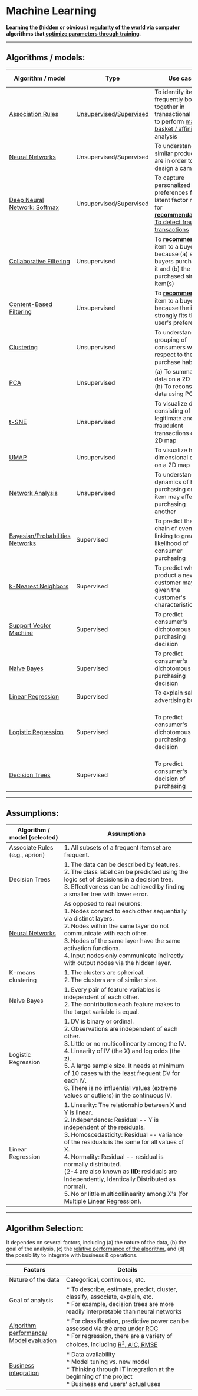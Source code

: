 # Machine Learning
<b>Learning the (hidden or obvious) <a href="./regularity/">regularity of the world</a> via computer algorithms that <a href="./model_optimization/">optimize parameters through training</a></b>.

<hr>

## Algorithms / models:

Algorithm / model | Type | Use case | Online demo / example
--- | --- | --- | --
<a href="association_rules">Association Rules</a> | <a href="./glossary">Unsupervised</a>/<a href="./glossary">Supervised</a> | To identify items frequently bought together in transactional data; to perform <a href="https://en.wikipedia.org/wiki/Affinity_analysis">market basket / affinity</a> analysis | <a href="https://danielyang.shinyapps.io/association_rules/">Demo: Generating association rules with transactions data</a> (\*<b>interactive</b>\*)
<a href="neural_networks">Neural Networks</a> | Unsupervised/Supervised | To understand how similar products are in order to design a campaign | <a href="neural_networks">Example: R</a>
<a href="DNN-softmax">Deep Neural Network: Softmax</a> | Unsupervised/Supervised | To capture personalized preferences for a latent factor model for <b><a href="./recommendation_system">recommendations</a></b>;<br/><a href="https://en.wikipedia.org/wiki/Deep_learning#Financial_fraud_detection">To detect fraud transactions</a> | Example: see <a href="collaborative_filtering">collaborative filtering</a>
<a href="collaborative_filtering">Collaborative Filtering</a> | Unsupervised | To <b><a href="./recommendation_system">recommend</a></b> an item to a buyer because (a) similar buyers purchased it and (b) the user purchased similar item(s) | <a href="collaborative_filtering">Examples: Python, R</a>
<a href="content-based_filtering">Content-Based Filtering</a> | Unsupervised | To <b><a href="./recommendation_system">recommend</a></b> an item to a buyer because the item strongly fits the user's preference | <a href="content-based_filtering">Example: Illustration</a>
<a href="clustering">Clustering</a> | Unsupervised | To understand the grouping of consumers with respect to their purchase habits | <a href="clustering">Examples: Python, R</a>
<a href="PCA">PCA</a> | Unsupervised | (a) To summarize data on a 2D map;<br/>(b) To reconstruct data using PCs | <a href="PCA">Examples: Clojure, Python, R</a>
<a href="t-SNE">t-SNE</a> | Unsupervised | To visualize data consisting of legitimate and fraudulent transactions on a 2D map | <a href="t-SNE">Examples: Python, R</a>
<a href="UMAP">UMAP</a> | Unsupervised | To visualize higher dimensional data on a 2D map | <a href="UMAP">Examples: Python, R</a>
<a href="network_analysis">Network Analysis</a> | Unsupervised | To understand the dynamics of how purchasing one item may affect purchasing another | <a href="network_analysis">Example: R</a>
<a href="Bayesian_networks">Bayesian/Probabilities Networks</a> | Supervised | To predict the chain of events linking to greater likelihood of consumer purchasing | <a href="Bayesian_networks">Example: R</a>
<a href="kNN">k-Nearest Neighbors</a> | Supervised | To predict what product a new customer may like, given the customer's characteristics | <a href="kNN">Examples: Python, R</a>
<a href="SVM">Support Vector Machine</a> | Supervised | To predict consumer's dichotomous purchasing decision | <a href="SVM">Examples: Python, R</a>
<a href="Naive_Bayes">Naive Bayes</a> | Supervised | To predict consumer's dichotomous purchasing decision | <a href="Naive_Bayes#examples">Examples: Python</a>
<a href="linear_regression">Linear Regression</a> | Supervised | To explain sales via advertising budget | <a href="./linear_regression/multiple_regression.md">Examples: Python, R</a>
<a href="logistic_regression">Logistic Regression</a> | Supervised | To predict consumer's dichotomous purchasing decision | (1) <a href="logistic_regression">Example: Python</a>; (2) <a href="https://danielyang.shinyapps.io/Logistic_Regression/">Demo: Running logistic regression with retail data</a> (\*<b>interactive</b>\*)
<a href="decision_trees">Decision Trees</a> | Supervised | To predict consumer's decision of purchasing | <a href="https://github.com/daniel-yj-yang/ML-retail-analytics/blob/master/decision_trees/DT_Purchasing.ipynb">Example: Decision trees of consumer purchasing</a>

<hr>

## Assumptions:

Algorithm / model (selected) | Assumptions
--- | ---
Associate Rules (e.g., apriori) | 1. All subsets of a frequent itemset are frequent.
Decision Trees | 1. The data can be described by features.<br/>2. The class label can be predicted using the logic set of decisions in a decision tree.<br/>3. Effectiveness can be achieved by finding a smaller tree with lower error.
<a href="https://medium.com/analytics-vidhya/assumptions-which-makes-artificial-neural-network-simple-81ba7f46abbc">Neural Networks</a> | As opposed to real neurons:<br/>1. Nodes connect to each other sequentially via distinct layers.<br/>2. Nodes within the same layer do not communicate with each other.<br/>3. Nodes of the same layer have the same activation functions.<br/>4. Input nodes only communicate indirectly with output nodes via the hidden layer.
K-means clustering | 1. The clusters are spherical.<br/>2. The clusters are of similar size.
Naive Bayes | 1. Every pair of feature variables is independent of each other.<br/>2. The contribution each feature makes to the target variable is equal.
Logistic Regression | 1. DV is binary or ordinal.<br/>2. Observations are independent of each other.<br/>3. Little or no multicollinearity among the IV.<br/>4. Linearity of IV (the X) and log odds (the z).<br/>5. A large sample size. It needs at minimum of 10 cases with the least frequent DV for each IV.<br/>6. There is no influential values (extreme values or outliers) in the continuous IV.
Linear Regression | 1. Linearity: The relationship between X and Y is linear.<br/>2. Independence: Residual -- Y is independent of the residuals.<br/>3. Homoscedasticity: Residual -- variance of the residuals is the same for all values of X.<br/>4. Normality: Residual -- residual is normally distributed.<br/>(2-4 are also known as <b>IID</b>: residuals are Independently, Identically Distributed as normal).<br/>5. No or little multicollinearity among X's (for Multiple Linear Regression).

<hr>

## Algorithm Selection:

It dependes on several factors, including (a) the nature of the data, (b) the goal of the analysis, (c) the <a href="https://github.com/daniel-yj-yang/model-evaluation/">relative performance of the algorithm</a>, and (d) the possibility to integrate with business & operations.

Factors | Details
--- | ---
Nature of the data | Categorical, continuous, etc.
Goal of analysis | * To describe, estimate, predict, cluster, classify, associate, explain, etc.<br/>* For example, decision trees are more readily interpretable than neural networks
<a href="./model_evaluation">Algorithm performance/<br/>Model evaluation</a> | * For classification, predictive power can be assessed via <a href="./model_evaluation/">the area under ROC</a><br/>* For regression, there are a variety of choices, including <a href="./model_evaluation/">R<sup>2</sup>, AIC, RMSE</a>
<a href="http://ucanalytics.com/blogs/model-selection-retail-case-study-example-part-7/">Business integration</a> | * Data availability<br/>* Model tuning vs. new model<br/>* Thinking through IT integration at the beginning of the project<br/>* Business end users' actual uses

